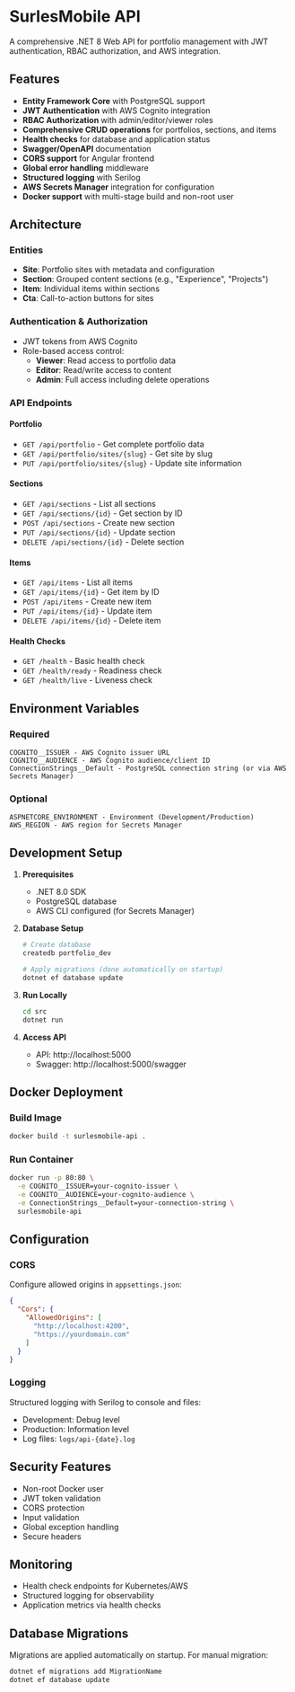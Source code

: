 # SurlesMobile API

A comprehensive .NET 8 Web API for portfolio management with JWT authentication, RBAC authorization, and AWS integration.

## Features

- **Entity Framework Core** with PostgreSQL support
- **JWT Authentication** with AWS Cognito integration
- **RBAC Authorization** with admin/editor/viewer roles
- **Comprehensive CRUD operations** for portfolios, sections, and items
- **Health checks** for database and application status
- **Swagger/OpenAPI** documentation
- **CORS support** for Angular frontend
- **Global error handling** middleware
- **Structured logging** with Serilog
- **AWS Secrets Manager** integration for configuration
- **Docker support** with multi-stage build and non-root user

## Architecture

### Entities
- **Site**: Portfolio sites with metadata and configuration
- **Section**: Grouped content sections (e.g., "Experience", "Projects")
- **Item**: Individual items within sections
- **Cta**: Call-to-action buttons for sites

### Authentication & Authorization
- JWT tokens from AWS Cognito
- Role-based access control:
  - **Viewer**: Read access to portfolio data
  - **Editor**: Read/write access to content
  - **Admin**: Full access including delete operations

### API Endpoints

#### Portfolio
- `GET /api/portfolio` - Get complete portfolio data
- `GET /api/portfolio/sites/{slug}` - Get site by slug
- `PUT /api/portfolio/sites/{slug}` - Update site information

#### Sections
- `GET /api/sections` - List all sections
- `GET /api/sections/{id}` - Get section by ID
- `POST /api/sections` - Create new section
- `PUT /api/sections/{id}` - Update section
- `DELETE /api/sections/{id}` - Delete section

#### Items
- `GET /api/items` - List all items
- `GET /api/items/{id}` - Get item by ID
- `POST /api/items` - Create new item
- `PUT /api/items/{id}` - Update item
- `DELETE /api/items/{id}` - Delete item

#### Health Checks
- `GET /health` - Basic health check
- `GET /health/ready` - Readiness check
- `GET /health/live` - Liveness check

## Environment Variables

### Required
```
COGNITO__ISSUER - AWS Cognito issuer URL
COGNITO__AUDIENCE - AWS Cognito audience/client ID
ConnectionStrings__Default - PostgreSQL connection string (or via AWS Secrets Manager)
```

### Optional
```
ASPNETCORE_ENVIRONMENT - Environment (Development/Production)
AWS_REGION - AWS region for Secrets Manager
```

## Development Setup

1. **Prerequisites**
   - .NET 8.0 SDK
   - PostgreSQL database
   - AWS CLI configured (for Secrets Manager)

2. **Database Setup**
   ```bash
   # Create database
   createdb portfolio_dev
   
   # Apply migrations (done automatically on startup)
   dotnet ef database update
   ```

3. **Run Locally**
   ```bash
   cd src
   dotnet run
   ```

4. **Access API**
   - API: http://localhost:5000
   - Swagger: http://localhost:5000/swagger

## Docker Deployment

### Build Image
```bash
docker build -t surlesmobile-api .
```

### Run Container
```bash
docker run -p 80:80 \
  -e COGNITO__ISSUER=your-cognito-issuer \
  -e COGNITO__AUDIENCE=your-cognito-audience \
  -e ConnectionStrings__Default=your-connection-string \
  surlesmobile-api
```

## Configuration

### CORS
Configure allowed origins in `appsettings.json`:
```json
{
  "Cors": {
    "AllowedOrigins": [
      "http://localhost:4200",
      "https://yourdomain.com"
    ]
  }
}
```

### Logging
Structured logging with Serilog to console and files:
- Development: Debug level
- Production: Information level
- Log files: `logs/api-{date}.log`

## Security Features

- Non-root Docker user
- JWT token validation
- CORS protection
- Input validation
- Global exception handling
- Secure headers

## Monitoring

- Health check endpoints for Kubernetes/AWS
- Structured logging for observability
- Application metrics via health checks

## Database Migrations

Migrations are applied automatically on startup. For manual migration:

```bash
dotnet ef migrations add MigrationName
dotnet ef database update
```
